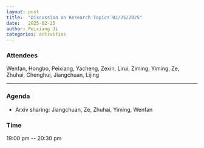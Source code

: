 ```yaml
---
layout: post
title:  "Discussion on Research Topics 02/25/2025"
date:   2025-02-25
author: Peixiang Ji
categories: activities
---
```


### Attendees

Wenfan, Hongbo, Peixiang, Yacheng, Zexin, Lirui, Ziming, Yiming, Ze, Zhuhai, Chenghui, Jiangchuan, Lijing

---

### Agenda

- Arxiv sharing: Jiangchuan, Ze, Zhuhai, Yiming, Wenfan

### Time

19:00 pm -- 20:30 pm
